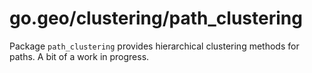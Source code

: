go.geo/clustering/path_clustering
=================================

Package `path_clustering` provides hierarchical clustering methods
for paths. A bit of a work in progress.
